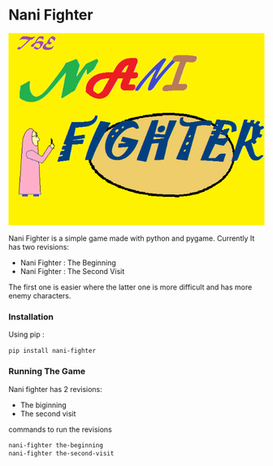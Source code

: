 # Nani Fighter

<img src="res\\home.png">

Nani Fighter is a simple game made with python and pygame. Currently It has two revisions:
* Nani Fighter : The Beginning
* Nani Fighter : The Second Visit

The first one is easier where the latter one is more difficult and has more enemy characters. 

### Installation
Using pip :

```pip install nani-fighter```

### Running The Game
Nani fighter has 2 revisions:
- The biginning
- The second visit

commands to run the revisions
```shell
nani-fighter the-beginning
nani-fighter the-second-visit
```